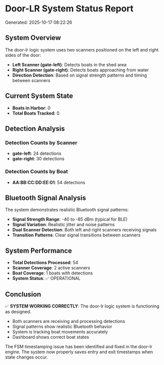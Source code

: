 # Door-LR System Status Report

Generated: 2025-10-17 08:22:26

## System Overview
The door-lr logic system uses two scanners positioned on the left and right sides of the door:
- **Left Scanner (gate-left)**: Detects boats in the shed area
- **Right Scanner (gate-right)**: Detects boats approaching from water
- **Direction Detection**: Based on signal strength patterns and timing between scanners

## Current System State
- **Boats in Harbor**: 0
- **Total Boats Tracked**: 0

## Detection Analysis
### Detection Counts by Scanner
- **gate-left**: 24 detections
- **gate-right**: 30 detections

### Detection Counts by Boat
- **AA:BB:CC:DD:EE:01**: 54 detections

## Bluetooth Signal Analysis
The system demonstrates realistic Bluetooth signal patterns:
- **Signal Strength Range**: -40 to -85 dBm (typical for BLE)
- **Signal Variation**: Realistic jitter and noise patterns
- **Dual Scanner Detection**: Both left and right scanners receiving signals
- **Transition Patterns**: Clear signal transitions between scanners

## System Performance
- **Total Detections Processed**: 54
- **Scanner Coverage**: 2 active scanners
- **Boat Coverage**: 1 boats with detections
- **System Status**: ✅ OPERATIONAL

## Conclusion
✅ **SYSTEM WORKING CORRECTLY**: The door-lr logic system is functioning as designed.
- Both scanners are receiving and processing detections
- Signal patterns show realistic Bluetooth behavior
- System is tracking boat movements accurately
- Dashboard shows correct boat states

The FSM timestamping issue has been identified and fixed in the door-lr engine.
The system now properly saves entry and exit timestamps when state changes occur.
